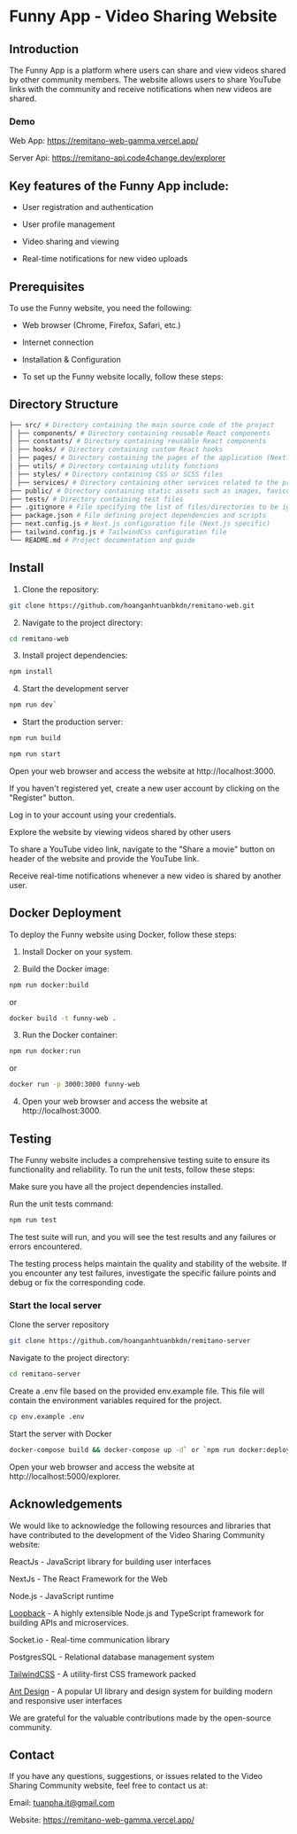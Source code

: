 # Funny App - Video Sharing Website

## Introduction

The Funny App is a platform where users can share and view videos shared by other community members. The website allows users to share YouTube links with the community and receive notifications when new videos are shared.

### Demo

Web App: https://remitano-web-gamma.vercel.app/

Server Api: https://remitano-api.code4change.dev/explorer

## Key features of the Funny App include:

-   User registration and authentication

-   User profile management

-   Video sharing and viewing

-   Real-time notifications for new video uploads

## Prerequisites

To use the Funny website, you need the following:

-   Web browser (Chrome, Firefox, Safari, etc.)

-   Internet connection

-   Installation & Configuration

-   To set up the Funny website locally, follow these steps:

## Directory Structure

```sh
├── src/ # Directory containing the main source code of the project
│ ├── components/ # Directory containing reusable React components
│ ├── constants/ # Directory containing reusable React components
│ ├── hooks/ # Directory containing custom React hooks
│ ├── pages/ # Directory containing the pages of the application (Next.js specific)
│ ├── utils/ # Directory containing utility functions
│ ├── styles/ # Directory containing CSS or SCSS files
│ ├── services/ # Directory containing other services related to the project ( API, Socket )
├── public/ # Directory containing static assets such as images, favicon, etc.
├── tests/ # Directory containing test files
├── .gitignore # File specifying the list of files/directories to be ignored during commit
├── package.json # File defining project dependencies and scripts
├── next.config.js # Next.js configuration file (Next.js specific)
├── tailwind.config.js # TailwindCss configuration file
└── README.md # Project documentation and guide
```

## Install

1. Clone the repository:

```sh
git clone https://github.com/hoanganhtuanbkdn/remitano-web.git
```

2. Navigate to the project directory:

```sh
cd remitano-web
```

3. Install project dependencies:

```sh
npm install
```

4. Start the development server

```sh
npm run dev`

```

-   Start the production server:

```sh
npm run build
```

```sh
npm run start
```

Open your web browser and access the website at http://localhost:3000.

If you haven't registered yet, create a new user account by clicking on the "Register" button.

Log in to your account using your credentials.

Explore the website by viewing videos shared by other users

To share a YouTube video link, navigate to the "Share a movie" button on header of the website and provide the YouTube link.

Receive real-time notifications whenever a new video is shared by another user.

## Docker Deployment

To deploy the Funny website using Docker, follow these steps:

1. Install Docker on your system.

2. Build the Docker image:

```sh
npm run docker:build
```

or

```sh
docker build -t funny-web .
```

3. Run the Docker container:

```sh
npm run docker:run
```

or

```sh
docker run -p 3000:3000 funny-web
```

4. Open your web browser and access the website at http://localhost:3000.

## Testing

The Funny website includes a comprehensive testing suite to ensure its functionality and reliability. To run the unit tests, follow these steps:

Make sure you have all the project dependencies installed.

Run the unit tests command:

```sh
npm run test
```

The test suite will run, and you will see the test results and any failures or errors encountered.

The testing process helps maintain the quality and stability of the website. If you encounter any test failures, investigate the specific failure points and debug or fix the corresponding code.

### Start the local server

Clone the server repository

```sh
git clone https://github.com/hoanganhtuanbkdn/remitano-server
```

Navigate to the project directory:

```sh
cd remitano-server
```

Create a .env file based on the provided env.example file. This file will contain the environment variables required for the project.

```sh
cp env.example .env
```

Start the server with Docker

```sh
docker-compose build && docker-compose up -d` or `npm run docker:deploy
```

Open your web browser and access the website at http://localhost:5000/explorer.

## Acknowledgements

We would like to acknowledge the following resources and libraries that have contributed to the development of the Video Sharing Community website:

ReactJs - JavaScript library for building user interfaces

NextJs - The React Framework for the Web

Node.js - JavaScript runtime

[Loopback](https://loopback.io/) - A highly extensible Node.js and TypeScript framework
for building APIs and microservices.

Socket.io - Real-time communication library

PostgresSQL - Relational database management system

[TailwindCSS](https://tailwindcss.com/) - A utility-first CSS framework packed

[Ant Design](https://ant.design/) - A popular UI library and design system for building modern and responsive user interfaces

We are grateful for the valuable contributions made by the open-source community.

## Contact

If you have any questions, suggestions, or issues related to the Video Sharing Community website, feel free to contact us at:

Email: tuanpha.it@gmail.com

Website: https://remitano-web-gamma.vercel.app/
